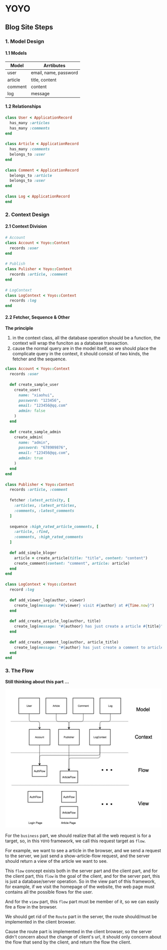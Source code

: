 # YOYO

## Blog Site Steps

### 1. Model Design

#### 1.1 Models

|Model  |            Arrtibutes                |
|-------|--------------------------------------|
|user   | email, name, password                |
|article| title, content                       |
|comment| content                              |
|log    | message                              |

#### 1.2 Relationships

```ruby
class User < ApplicationRecord
  has_many :articles
  has_many :comments
end

class Article < ApplicationRecord
  has_many :comments
  belongs_to :user
end

class Comment < ApplicationRecord
  belongs_to :article
  belongs_to :user
end

class Log < ApplicationRecord
end
```

### 2. Context Design

#### 2.1 Context Division

```ruby
# Account
class Account < Yoyo::Context
  records :user
end

# Publish
class Pulisher < Yoyo::Context
  records :article, :comment
end

# LogContext
class LogContext < Yoyo::Context
  records :log
end
```

#### 2.2 Fetcher, Sequence & Other

**The principle**

1. in the context class, all the database operation should be a function, the context will wrap the funciton as a database transaction.
2. cause the normal query are in the model itself, so we should place the complicate query in the context, it should consist of two kinds, the fetcher and the sequence.

```ruby
class Account < Yoyo::Context
  records :user

  def create_sample_user
    create_user(
      name: "xiaohui",
      password: "123456",
      email: "123456@qq.com"
      admin: false
    )
  end

  def create_sample_admin
    create_admin(
      name: "admin",
      password: "678909876",
      email: "123456@qq.com",
      admin: true
    )
  end
end

class Publisher < Yoyo::Context
  records :article, :comment

  fetcher :latest_activity, [
    :articles, :latest_articles,
    :comments, :latest_comments
  ]

  sequence :high_rated_article_comments, [
    :article, :find,
    :comments, :high_rated_comments
  ]

  def add_simple_bloger
    article = create_article(title: "title", content: "content")
    create_comment(content: "comment", article: article)
  end
end

class LogContext < Yoyo::Context
  record :log

  def add_viewer_log(author, viewer)
    create_log(message: "#{viewer} visit #{author} at #{Time.now}")
  end

  def add_create_article_log(author, title)
    create_log(message: "#{authoor} has just create a article #{title}")
  end

  def add_create_comment_log(author, article_title)
    create_log(message: "#{author} has just create a comment to article #{article_title}")
  end
end
```

### 3. The Flow

**Still thinking about this part ...**

![Concept](concept.png)

For the `business` part, we should realize that all the web request is for a target,
so, in this `YOYO` framework, we call this request target as `flow`.

For example, we want to see a article in the browser,
and we send a request to the server, we just send a show-article-flow request,
and the server should return a view of the article we want to see.

This `flow` concept exists both in the server part and the client part, and for the client part,
this `flow` is the goal of the client, and for the server part, this is just a database/server
operation. So in the view part of this framework, for example, if we visit the homepage of the
website, the web page must contains all the possible flows for the user.

And for the `view` part, this `flow` part must be member of it,
so we can easily fire a flow in the browser.

We should get rid of the `Route` part in the server, the route should/must be
implemented in the client browser.

Cause the route part is implemented in the client browser, so the server didn't concern about
the change of client's url, it should only concern about the flow that send by the client,
and return the flow the client.
